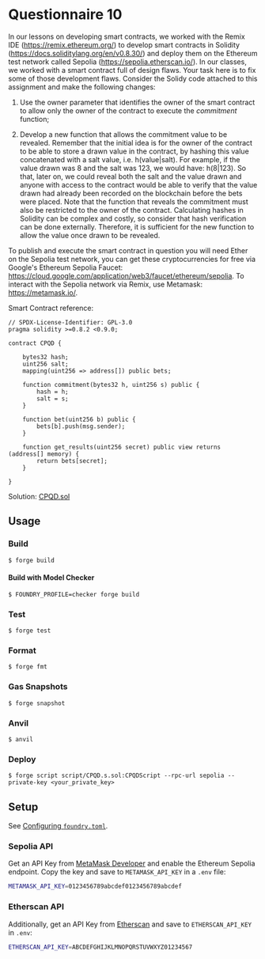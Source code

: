 # Questionnaire 10

In our lessons on developing smart contracts, we worked with the Remix IDE (<https://remix.ethereum.org/>) to develop smart contracts in Solidity (<https://docs.soliditylang.org/en/v0.8.30/>) and deploy them on the Ethereum test network called Sepolia (<https://sepolia.etherscan.io/>). In our classes, we worked with a smart contract full of design flaws. Your task here is to fix some of those development flaws. Consider the Solidy code attached to this assignment and make the following changes:

1. Use the owner parameter that identifies the owner of the smart contract to allow only the owner of the contract to execute the *commitment* function;

2. Develop a new function that allows the commitment value to be revealed. Remember that the initial idea is for the owner of the contract to be able to store a drawn value in the contract, by hashing this value concatenated with a salt value, i.e. h(value|salt). For example, if the value drawn was 8 and the salt was 123, we would have: h(8|123). So that, later on, we could reveal both the salt and the value drawn and anyone with access to the contract would be able to verify that the value drawn had already been recorded on the blockchain before the bets were placed. Note that the function that reveals the commitment must also be restricted to the owner of the contract. Calculating hashes in Solidity can be complex and costly, so consider that hash verification can be done externally. Therefore, it is sufficient for the new function to allow the value once drawn to be revealed.

To publish and execute the smart contract in question you will need Ether on the Sepolia test network, you can get these cryptocurrencies for free via Google's Ethereum Sepolia Faucet: <https://cloud.google.com/application/web3/faucet/ethereum/sepolia>. To interact with the Sepolia network via Remix, use Metamask: <https://metamask.io/>.

Smart Contract reference:

```solidity
// SPDX-License-Identifier: GPL-3.0
pragma solidity >=0.8.2 <0.9.0;

contract CPQD {

    bytes32 hash;
    uint256 salt;
    mapping(uint256 => address[]) public bets;

    function commitment(bytes32 h, uint256 s) public {
        hash = h;
        salt = s;
    }

    function bet(uint256 b) public {
        bets[b].push(msg.sender);
    }

    function get_results(uint256 secret) public view returns (address[] memory) {
        return bets[secret];
    }

}
```

Solution: [CPQD.sol](./CPQD.sol)

## Usage

### Build

```shell
$ forge build
```

#### Build with Model Checker

```shell
$ FOUNDRY_PROFILE=checker forge build
```

### Test

```shell
$ forge test
```

### Format

```shell
$ forge fmt
```

### Gas Snapshots

```shell
$ forge snapshot
```

### Anvil

```shell
$ anvil
```

### Deploy

```shell
$ forge script script/CPQD.s.sol:CPQDScript --rpc-url sepolia --private-key <your_private_key>
```

## Setup

See [Configuring `foundry.toml`](https://getfoundry.sh/guides/scripting-with-solidity/#configuring-foundrytoml).

### Sepolia API

Get an API Key from [MetaMask Developer](https://developer.metamask.io/key/all-endpoints) and enable the Ethereum Sepolia endpoint. Copy the key and save to `METAMASK_API_KEY` in a `.env` file:

```sh
METAMASK_API_KEY=0123456789abcdef0123456789abcdef
```

### Etherscan API

Additionally, get an API Key from [Etherscan](https://etherscan.io/myapikey) and save to `ETHERSCAN_API_KEY` in `.env`:

```sh
ETHERSCAN_API_KEY=ABCDEFGHIJKLMNOPQRSTUVWXYZ01234567
```
